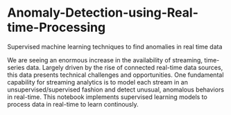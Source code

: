 # Anomaly-Detection-using-Real-time-Processing
Supervised machine learning techniques to find anomalies in real time data

We are seeing an enormous increase in the availability of streaming, time-series data. Largely driven by the rise of connected real-time data sources, this data presents technical challenges and opportunities. 
One fundamental capability for streaming analytics is to model each stream in an unsupervised/supervised fashion and detect unusual, anomalous behaviors in real-time. 
This notebook implements supervised learning models to process data in real-time to learn continously.


